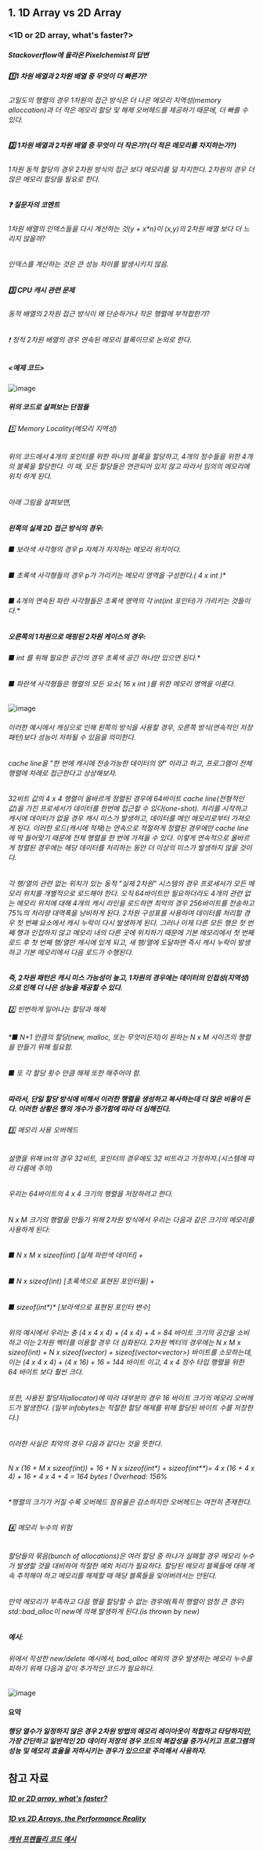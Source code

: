 ## 1. 1D Array vs 2D Array

### <1D or 2D array, what's faster?>

##### Stackoverflow에 올라온 Pixelchemist의 답변

##### :one:1 차원 배열과 2차원 배열 중 무엇이 더 빠른가?
###### 고밀도의 행렬의 경우 1차원의 접근 방식은 더 나은 메모리 지역성(memory alloccation)과 더 적은 메모리 할당 및 해제 오버헤드를 제공하기 때문에, 더 빠를 수 있다.

##### :two: 1차원 배열과 2차원 배열 중 무엇이 더 작은가?(더 적은 메모리를 차지하는가?)
###### 1차원 동적 할당의 경우 2차원 방식의 접근 보다 메모리를 덜 차지한다. 2차원의 경우 더 많은 메모리 할당을 필요로 한다.

##### :question: 질문자의 코멘트
###### 1차원 배열의 인덱스들을 다시 계산하는 것(y + x*n)이 (x,y)의 2차원 배열 보다 더 느리지 않을까?
###### 인덱스를 계산하는 것은 큰 성능 차이를 발생시키지 않음.

##### :three: CPU 캐시 관련 문제
###### 동적 배열의 2차원 접근 방식이 왜 단순하거나 작은 행렬에 부적합한가?
###### :heavy_exclamation_mark: 정적 2차원 배열의 경우 연속된 메모리 블록이므로 논외로 한다.

##### <예제 코드>
![image](https://user-images.githubusercontent.com/52204522/103352083-981f7a80-4ae8-11eb-8fec-8c7a546a31a5.png)

##### 위의 코드로 살펴보는 단점들

###### :one: Memory Locality(메모리 지역성)

###### 위의 코드에서 4개의 포인터를 위한 하나의 블록을 할당하고, 4개의 정수들을 위한 4개의 블록을 할당한다. 이 때, 모든 할당들은 연관되어 있지 않고 따라서 임의의 메모리에 위치 하게 된다.

###### 아래 그림을 살펴보면,
##### 왼쪽의 실제 2D 접근 방식의 경우:
######        *■ 보라색 사각형의 경우 p 자체가 차지하는 메모리 위치이다.*
######        *■ 초록색 사각형들의 경우 p가 가리키는 메모리 영역을 구성한다.( 4 x int* )*
######        *■ 4개의 연속된 파란 사각형들은 초록색 영역의 각 int*(int 포인터)가 가리키는 것들이다.*

##### 오른쪽의 1차원으로 매핑된 2차원 케이스의 경우:
######       *■ int* 를 위해 필요한 공간의 경우 초록색 공간 하나만 있으면 된다.*
######       *■ 파란색 사각형들은 행렬의 모든 요소( 16 x int )를 위한 메모리 영역을 이룬다.*

![image](https://user-images.githubusercontent.com/52204522/103353019-0f560e00-4aeb-11eb-8a25-9b98d01de3da.png)

###### 이러한 예시에서 캐싱으로 인해 왼쪽의 방식을 사용할 경우, 오른쪽 방식(연속적인 저장 패턴)보다 성능이 저하될 수 있음을 의미한다.

###### cache line을 "한 번에 캐시에 전송가능한 데이터의 양" 이라고 하고, 프로그램이 전체 행렬에 차례로 접근한다고 상상해보자.

###### 32비트 값의 4 x 4 행렬이 올바르게 정렬된 경우에 64바이트 cache line(전형적인 값)을 가진 프로세서가 데이터를 한번에 접근할 수 있다(one-shot). 처리를 시작하고 캐시에 데이터가 없을 경우 *캐시 미스*가 발생하고, 데이터를 메인 메모리로부터 가져오게 된다. 이러한 로드(캐시에 적재)는 연속으로 적절하게 정렬된 경우에만 cache line에 딱 들어맞기 때문에 전체 행렬을 한 번에 가져올 수 있다. 이렇게 연속적으로 올바르게 정렬된 경우에는 해당 데이터를 처리하는 동안 더 이상의 미스가 발생하지 않을 것이다.

###### 각 행/열의 관련 없는 위치가 있는 동적 "실제 2차원" 시스템의 경우 프로세서가 모든 메모리 위치를 개별적으로 로드해야 한다. 오직 64바이트만 필요하더라도 4개의 관련 없는 메모리 위치에 대해 4개의 캐시 라인을 로드하면 최악의 경우 256바이트를 전송하고 75%의 처리량 대역폭을 낭비하게 된다. 2차원 구성표를 사용하여 데이터를 처리할 경우 첫 번째 요소에서 캐시 누락이 다시 발생하게 된다. 그러나 이제 다른 모든 행은 첫 번째 행과 인접하지 않고 메모리 내의 다른 곳에 위치하기 때문에 기본 메모리에서 첫 번째 로드 후 첫 번째 행/열만 캐시에 있게 되고, 새 행/열에 도달하면 즉시 캐시 누락이 발생하고 기본 메모리에서 다음 로드가 수행된다.

##### 즉, 2차원 패턴은 캐시 미스 가능성이 높고, 1차원의 경우에는 데이터의 인접성(지역성)으로 인해 더 나은 성능을 제공할 수 있다.

###### :two: 빈번하게 일어나는 할당과 해제

######        *■ N+1 만큼의 할당(new, malloc, 또는 무엇이든지)이 원하는 N x M 사이즈의 행렬을 만들기 위해 필요함.
######        *■ 또 각 할당 횟수 만큼 해제 또한 해주어야 함.*
##### 따라서, 단일 할당 방식에 비해서 이러한 행렬을 생성하고 복사하는데 더 많은 비용이 든다. 이러한 상황은 행의 개수가 증가함에 따라 더 심해진다.

###### :three: 메모리 사용 오버헤드

###### 설명을 위해 int의 경우 32비트, 포인터의 경우에도 32 비트라고 가정하자.(시스템에 따라 다름에 주의)

###### 우리는 64바이트의 4 x 4 크기의 행렬을 저장하려고 한다.

###### N x M 크기의 행렬을 만들기 위해 2차원 방식에서 우리는 다음과 같은 크기의 메모리를 사용하게 된다:
######        *■ N x M x sizeof(int)* [실제 파란색 데이터] +
######        *■ N x sizeof(int*) [초록색으로 표현된 포인터들] +
######        *■ sizeof(int**)* [보라색으로 표현된 포인터 변수]

###### 위의 예시에서 우리는 총 (4 x 4 x 4) + (4 x 4) + 4 = 84 바이트 크기의 공간을 소비하고 이는 2차원 벡터를 이용할 경우 더 심화된다. 2차원 벡터의 경우에는 N x M x sizeof(int) + N x sizeof(vector<int>) + sizeof(vector<vector<int>>) 바이트를 소모하는데, 이는 (4 x 4 x 4) + (4 x 16) + 16 = 144 바이트 이고, 4 x 4 정수 타입 행렬을 위한 64 바이트 보다 훨씬 크다.

###### 또한, 사용된 할당자(allocator)에 따라 대부분의 경우 16 바이트 크기의 메모리 오버헤드가 발생한다. (일부 infobytes는 적절한 할당 해제를 위해 할당된 바이트 수를 저장한다.)
###### 이러한 사실은 최악의 경우 다음과 같다는 것을 뜻한다.

###### N x (16 + M x sizeof(int)) + 16 + N x sizeof(int*) + sizeof(int**)= 4 x (16 + 4 x 4) + 16 + 4 x 4 + 4 = 164 bytes ! _Overhead: 156%_ 

###### *행렬의 크기가 커질 수록 오버헤드 점유율은 감소하지만 오버헤드는 여전히 존재한다.

###### :four: 메모리 누수의 위험

###### 할당들의 묶음(bunch of allocations)은 여러 할당 중 하나가 실패할 경우 메모리 누수가 발생할 것을 대비하여 적절한 예외 처리가 필요하다. 할당된 메모리 블록들에 대해 계속 추적해야 하고 메모리를 해제할 때 해당 블록들을 잊어버려서는 안된다.

###### 만약 메모리가 부족하고 다음 행을 할당할 수 없는 경우에(특히 행렬이 엄청 큰 경우) std::bad_alloc이 new에 의해 발생하게 된다.(is thrown by new)

##### 예시:
###### 위에서 작성한 new/delete 예시에서, bad_alloc 예외의 경우 발생하는 메모리 누수를 피하기 위해 다음과 같이 추가적인 코드가 필요하다.

![image](https://user-images.githubusercontent.com/52204522/103409732-71764800-4bab-11eb-9bd3-c49edf019cb0.png)

#### 요약

##### 행당 열수가 일정하지 않은 경우 2차원 방법의 메모리 레이아웃이 적합하고 타당하지만, 가장 간단하고 일반적인 2D 데이터 저장의 경우 코드의 복잡성을 증가시키고 프로그램의 성능 및 메모리 효율을 저하시키는 경우가 있으므로 주의해서 사용하자.

## 참고 자료

##### [1D or 2D array, what's faster?](https://stackoverflow.com/questions/17259877/1d-or-2d-array-whats-faster/17260533)
##### [1D vs 2D Arrays, the Performance Reality](http://pointlessdiversions.blogspot.com/2012/05/1d-vs-2d-arrays-performance-reality.html)
##### [캐쉬 프렌들리 코드 예시](http://lab.gamecodi.com/board/zboard.php?id=GAMECODILAB_QnA_etc&no=5543)

